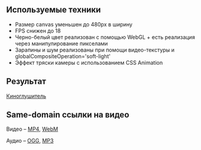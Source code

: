 ## Используемые техники
* Размер canvas уменьшен до 480px в ширину
* FPS снижен до 18
* Черно-белый цвет реализован с помощью WebGL + есть реализация через манипулирование пикселами
* Зарапины и шум реализованы при помощи видео-текстуры и globalCompositeOperation='soft-light'
* Эффект тряски камеры с использованием CSS Animation

## Результат
[Киноглушитель](http://luckytrue.com/shri/multimedia)

## Same-domain ссылки на видео
Видео &ndash;
[MP4](http://luckytrue.com/shri/multimedia/sherlock.mp4),
[WebM](http://luckytrue.com/shri/multimedia/sherlock.webm)

Аудио &ndash;
[OGG](http://luckytrue.com/shri/multimedia/soundtrack.ogg),
[MP3](http://luckytrue.com/shri/multimedia/soundtrack.mp3)